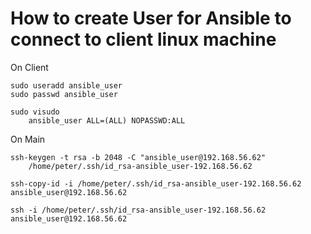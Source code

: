 # How to create User for Ansible to connect to client linux machine

On Client
```
sudo useradd ansible_user
sudo passwd ansible_user

sudo visudo
    ansible_user ALL=(ALL) NOPASSWD:ALL
```

On Main
```
ssh-keygen -t rsa -b 2048 -C "ansible_user@192.168.56.62"
    /home/peter/.ssh/id_rsa-ansible_user-192.168.56.62

ssh-copy-id -i /home/peter/.ssh/id_rsa-ansible_user-192.168.56.62   ansible_user@192.168.56.62

ssh -i /home/peter/.ssh/id_rsa-ansible_user-192.168.56.62     ansible_user@192.168.56.62
```